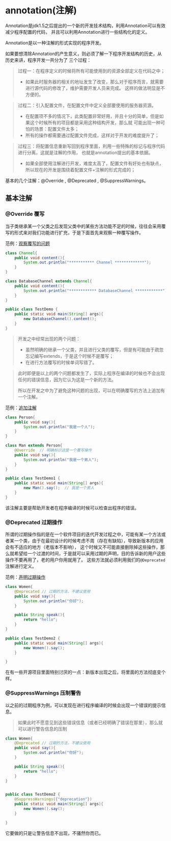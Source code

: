 # annotation(注解)

Annotation是jdk1.5之后提出的一个新的开发技术结构，利用Annotation可以有效减少程序配置的代码，
并且可以利用Annotation进行一些结构化的定义。

Annotation是以一种注解的形式实现的程序开发。

如果要想清除Annotation的产生意义，则必须了解一下程序开发结构的历史，从历史来讲，程序开发一共分为了
三个过程：

> 过程一：在程序定义的时候将所有可能使用到的资源全部定义在代码之中；
> - 如果此时服务器的相关的地址发生了改变，那么对于程序而言，就需要进行源代码的修改了，维护需要开发人员来完成。
这样的做法明显是不方便的。

> 过程二：引入配置文件，在配置文件中定义全部要使用的服务器资源。
> - 在配置项不多的情况下，此类配置非常好用，并且十分的简单，但是如果这个时候所有的项目都是采用这种结构开发，那么就
可能出现一种可怕的场景：配置文件太多；
> - 所有的操作都需要通过配置文件完成，这样对于开发的难度提升了；

> 过程三：将配置信息重新写回到程序里面，利用一些特殊的标记与程序代码进行分离，这就是注解的作用，
也就是annotation提出的基本依据。
> - 如果全部使用注解进行开发，难度太高了，配置文件有好处也有缺点，所以现在的开发是围绕着配置文件+注解的形式完成的；


基本的几个注解：@Override , @Deprecated , @SuppressWarnings。

## 基本注解

### @Override 覆写

当子类继承某一个父类之后发现父类中的某些方法功能不足的时候，往往会采用覆写的形式来对我们功能进行扩充，于是下面首先来观察一种覆写操作。

范例：[观察覆写的问题](TestDemo.java)

```java
class Channel{
    public void content(){
        System.out.println("*********** Channel *************");
    }
}

class DatabaseChannel extends Channel{
    public void content(){
        System.out.println("************ DatabaseChannel ************");
    }
}

public class TestDemo {
    public static void main(String[] args){
        new DatabaseChannel().content();
    }
}
```

> 开发之中经常出现的两个问题：
> - 虽然明确的继承一个父类，并且进行父类的覆写，但是有可能由于疏忽忘记编写extends，于是这个时候不是覆写；
> - 在进行方法覆写的时候单词写错了。

> 此时即便是以上的两个问题都发生了，实际上程序在编译的时候也不会出现任何的错误信息，因为它认为这是一个新的方法。
> 
> 所以在开发之中为了避免这种问题的出现，可以在明确覆写的方法上追加有一个注解。

范例：[追加注解](TestDemo1.java)

```java
class Person{
    public void say(){
        System.out.println("我是一个人");
    }
}

class Man extends Person{
    @Override  // 明确标识这是一个覆写操作
    public void say(){
        System.out.println("我是一个男人");
    }
}

public class TestDemo1 {
    public static void main(String[] args){
        new Man().say();  // 我是一个男人
    }
}
```

该注解主要是帮助开发者在程序编译的时候可以检查出程序的错误。

### @Deprecated 过期操作

所谓的过期操作指的是在一个软件项目的迭代开发过程之中，可能有某一个方法或者某一个类，由于在最初设计的时候考虑不周（存在有缺陷），导致新版本的应用会有不适应的地方（老版本不影响），
这个时候又不可能直接删除掉这些操作，那么就希望给一个过渡的时间，于是就可以采用过期的声明，目的告诉新的用户这些操作不要再用了，老的用户你用就用了。
这些方法就必须利用我们的`@Deprecated`注解进行定义。

范例：[声明过期操作](TestDemo2.java)

```java
class Women{
    @Deprecated // 过期的方法，不建议使用
    public void say(){
        System.out.println("你好");
    }

    public String speak(){
        return "hello";
    }
}

public class TestDemo2 {
    public static void main(String[] args){
        new Women().say();
    }

}
```

在有一些开源项目里面特别讨厌的一点：新版本出现之后，将里面的方法彻底变个样。

### @SuppressWarnings 压制警告

以之前的过期程序为例，可以发现在进行程序编译的时候会出现一个错误的提示信息。

> 如果此时不愿意见到这些错误信息（或者已经明确了错误在那里），那么就可以进行警告信息的压制

```java
class Women{
    @Deprecated // 过期的方法，不建议使用
    public void say(){
        System.out.println("你好");
    }

    public String speak(){
        return "hello";
    }
}


public class TestDemo2 {
    @SuppressWarnings({"deprecation"})
    public static void main(String[] args){
        new Women().say();
    }

}
```

它要做的只是让警告信息不出现，不骚然你而已。

